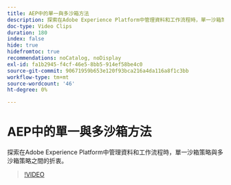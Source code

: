 ```yaml
---
title: AEP中的單一與多沙箱方法
description: 探索在Adobe Experience Platform中管理資料和工作流程時，單一沙箱策略與多沙箱策略之間的折衷。
doc-type: Video Clips
duration: 180
index: false
hide: true
hidefromtoc: true
recommendations: noCatalog, noDisplay
exl-id: fa1b2945-f4cf-46e5-8bb5-914ef58be4c0
source-git-commit: 90671959b653e120f93bca216a4da116a8f1c3bb
workflow-type: tm+mt
source-wordcount: '46'
ht-degree: 0%

---
```


# AEP中的單一與多沙箱方法

探索在Adobe Experience Platform中管理資料和工作流程時，單一沙箱策略與多沙箱策略之間的折衷。

<!-- 62_S601_3442532_179_single-vs-multisandbox-approach-in-aep -->
>[!VIDEO](https://video.tv.adobe.com/v/3458324/?learn=on&enablevpops=true)
